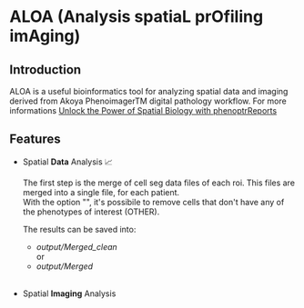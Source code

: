 # ALOA (Analysis spatiaL prOfiling imAging)

## Introduction

ALOA is a useful bioinformatics tool for analyzing spatial data and imaging derived from Akoya PhenoimagerTM digital pathology workflow. For more informations [Unlock the Power of Spatial Biology with phenoptrReports](https://www.akoyabio.com/wp-content/uploads/2022/01/Spatial-Biology-with-phentoprReports-TechNote.pdf)

## Features
- Spatial **Data** Analysis 📈

    The first step is the merge of cell seg data files of each roi. This files are merged into a single file, for each patient. <br>With the option "", it's possibile to remove cells that don't have any of the phenotypes of interest (OTHER). <br>

    The results can be saved into:<br>
    - <em>output/Merged_clean</em><br>
                or
    - <em>output/Merged</em><br>

    <br>

- Spatial **Imaging** Analysis 
